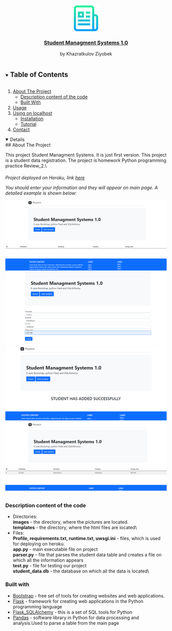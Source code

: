 <!-- PROJECT LOGO -->
<br />
<p align="center">
  <a href="#">
    <img src="images/logo.png" alt="Logo" width="80" height="80">
  </a>

  <a href="https://phystech-server.herokuapp.com/home">
    <h3 align="center">Student Managment Systems 1.0</h3>
  </a>
  <p align="center">
    by Khazratkulov Ziyobek
    <br />
    
  </p>
</p>

<!-- TABLE OF CONTENTS -->
<details open="open">
  <summary><h2 style="display: inline-block">Table of Contents</h2></summary>
  <ol>
    <li>
      <a href="#about-the-project">About The Project</a>
      <ul>
        <li><a href="#description">Description content of the code</a></li>
        <li><a href="#built-with">Built With</a></li>
      </ul>
    </li>
    <li><a href="#usage">Usage</a></li>
    <li>
      <a href="#getting-started">Using on localhost</a>
      <ul>
        <li><a href="#prerequisites">Installation</a></li>
        <li><a href="#installation">Tutorial</a></li>
      </ul>
    </li>
    <li><a href="#contact">Contact</a></li>
  </ol>
</details>


<details open="open">
<!-- ABOUT THE PROJECT -->
## About The Project


This project Student Managment Systems. It is just first version. This project is a student data registration. The project is homework Python programming practice Review_2.\
<h6>Project deployed on Heroku, link <a href="https://phystech-server.herokuapp.com/home">here</a>

You should enter your information and they will appear on main page. A detailed example is shown below:

![picture](images/Screenshot.png)
![picture](images/Screenshot1.png)
![picture](images/Screenshot2.png)
![picture](images/Screenshot3.png)


### Description content of the code
* Directories:\
    <b>images</b> - the directory, where the pictures are located.\
    <b>templates</b> - the directory, where the html files are located\
* Files:\
    <b>Profile, requirements.txt, runtime.txt, uwsgi.ini</b> - files, which is used for deploying on heroku.\
    <b>app.py</b> - main executable file on project\
    <b>parser.py</b> - file that parses the student data table and creates a file on which all the information appears\
    <b>test.py</b> - file for testing our project\
    <b>student_data.db</b> - the database on which all the data is located\


### Built with
* [Bootstrap](https://getbootstrap.com) - free set of tools for creating websites and web applications.
* [Flask](https://palletsprojects.com/p/flask/) - framework for creating web applications in the Python programming language
* [Flask_SQLAlchemy](https://flask-sqlalchemy.palletsprojects.com/en/2.x/) - this is a set of SQL tools for Python
* [Pandas](https://pandas.pydata.org/docs/) - software library in Python for data processing and analysis.Used to parse a table from the main page

</details>